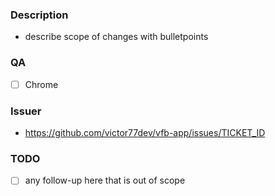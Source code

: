 ### Description
- describe scope of changes with bulletpoints

### QA
- [ ] Chrome

### Issuer
- https://github.com/victor77dev/vfb-app/issues/TICKET_ID

### TODO
- [ ] any follow-up here that is out of scope
